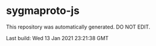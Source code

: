 # sygmaproto-js
This repository was automatically generated. DO NOT EDIT. 

Last build: Wed 13 Jan 2021 23:21:38 GMT
